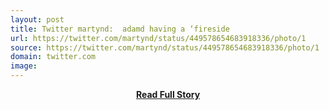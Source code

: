 ```yaml
---
layout: post
title: Twitter martynd:  adamd having a ‘fireside 
url: https://twitter.com/martynd/status/449578654683918336/photo/1
source: https://twitter.com/martynd/status/449578654683918336/photo/1
domain: twitter.com
image: 
---
```


<p></p>
<center><p><a href="https://twitter.com/martynd/status/449578654683918336/photo/1" style='padding:25px; font-sze:18px; font-weight: bold;'>Read Full Story</a></p></center>
